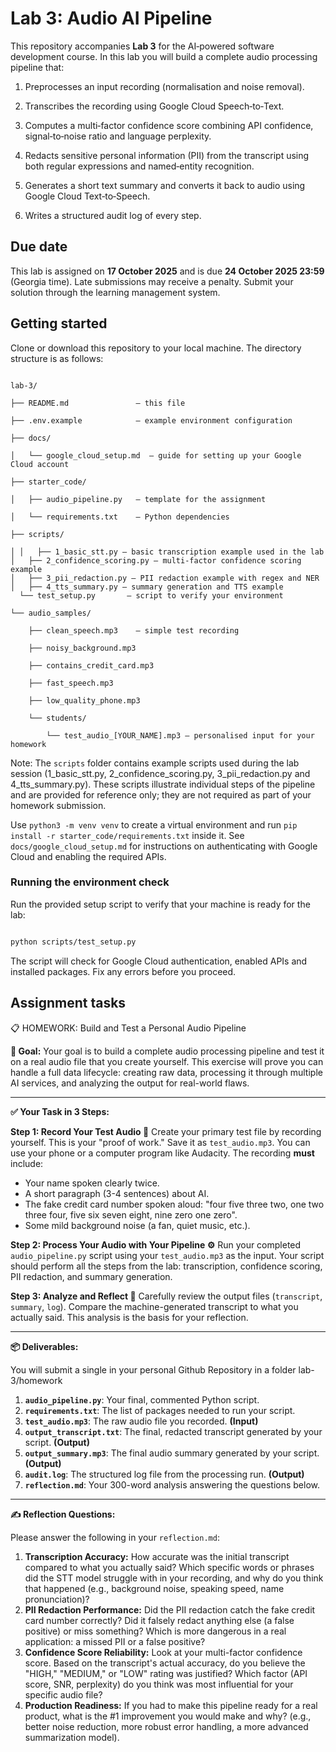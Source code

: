 # Lab 3: Audio AI Pipeline



This repository accompanies **Lab 3** for the AI‑powered software development course.  In this lab you will build a complete audio processing pipeline that:



1. Preprocesses an input recording (normalisation and noise removal).

2. Transcribes the recording using Google Cloud Speech‑to‑Text.

3. Computes a multi‑factor confidence score combining API confidence, signal‑to‑noise ratio and language perplexity.

4. Redacts sensitive personal information (PII) from the transcript using both regular expressions and named‑entity recognition.

5. Generates a short text summary and converts it back to audio using Google Cloud Text‑to‑Speech.

6. Writes a structured audit log of every step.



## Due date



This lab is assigned on **17 October 2025** and is due **24 October 2025 23:59** (Georgia time).  Late submissions may receive a penalty.  Submit your solution through the learning management system.



## Getting started



Clone or download this repository to your local machine.  The directory structure is as follows:



```

lab-3/

├── README.md               – this file

├── .env.example            – example environment configuration

├── docs/

│   └── google_cloud_setup.md  – guide for setting up your Google Cloud account

├── starter_code/

│   ├── audio_pipeline.py   – template for the assignment

│   └── requirements.txt    – Python dependencies

├── scripts/

│ │   ├── 1_basic_stt.py – basic transcription example used in the lab
│   ├── 2_confidence_scoring.py – multi-factor confidence scoring example
│   ├── 3_pii_redaction.py – PII redaction example with regex and NER
│   ├── 4_tts_summary.py – summary generation and TTS example
  └── test_setup.py       – script to verify your environment

└── audio_samples/

    ├── clean_speech.mp3    – simple test recording

    ├── noisy_background.mp3

    ├── contains_credit_card.mp3

    ├── fast_speech.mp3

    ├── low_quality_phone.mp3

    └── students/

        └── test_audio_[YOUR_NAME].mp3 – personalised input for your homework

```
Note: The `scripts` folder contains example scripts used during the lab session (1_basic_stt.py, 2_confidence_scoring.py, 3_pii_redaction.py and 4_tts_summary.py). These scripts illustrate individual steps of the pipeline and are provided for reference only; they are not required as part of your homework submission.




Use `python3 -m venv venv` to create a virtual environment and run `pip install -r starter_code/requirements.txt` inside it.  See `docs/google_cloud_setup.md` for instructions on authenticating with Google Cloud and enabling the required APIs.



### Running the environment check



Run the provided setup script to verify that your machine is ready for the lab:



```bash

python scripts/test_setup.py

```



The script will check for Google Cloud authentication, enabled APIs and installed packages.  Fix any errors before you proceed.



## Assignment tasks


📋 HOMEWORK: Build and Test a Personal Audio Pipeline

**🎯 Goal:**
Your goal is to build a complete audio processing pipeline and test it on a real audio file that you create yourself. This exercise will prove you can handle a full data lifecycle: creating raw data, processing it through multiple AI services, and analyzing the output for real-world flaws.

---

**✅ Your Task in 3 Steps:**

**Step 1: Record Your Test Audio 🎤**
Create your primary test file by recording yourself. This is your "proof of work." Save it as `test_audio.mp3`. You can use your phone or a computer program like Audacity. The recording **must** include:

* Your name spoken clearly twice.
* A short paragraph (3-4 sentences) about AI.
* The fake credit card number spoken aloud: "four five three two, one two three four, five six seven eight, nine zero one zero".
* Some mild background noise (a fan, quiet music, etc.).

**Step 2: Process Your Audio with Your Pipeline ⚙️**
Run your completed `audio_pipeline.py` script using your `test_audio.mp3` as the input. Your script should perform all the steps from the lab: transcription, confidence scoring, PII redaction, and summary generation.

**Step 3: Analyze and Reflect 🤔**
Carefully review the output files (`transcript`, `summary`, `log`). Compare the machine-generated transcript to what you actually said. This analysis is the basis for your reflection.

---

**📦 Deliverables:**

You will submit a single in your personal Github Repository in a folder lab-3/homework

1.  **`audio_pipeline.py`**: Your final, commented Python script.
2.  **`requirements.txt`**: The list of packages needed to run your script.
3.  **`test_audio.mp3`**: The raw audio file you recorded. **(Input)**
4.  **`output_transcript.txt`**: The final, redacted transcript generated by your script. **(Output)**
5.  **`output_summary.mp3`**: The final audio summary generated by your script. **(Output)**
6.  **`audit.log`**: The structured log file from the processing run. **(Output)**
7.  **`reflection.md`**: Your 300-word analysis answering the questions below.

---

**✍️ Reflection Questions:**

Please answer the following in your `reflection.md`:

1.  **Transcription Accuracy:** How accurate was the initial transcript compared to what you actually said? Which specific words or phrases did the STT model struggle with in your recording, and why do you think that happened (e.g., background noise, speaking speed, name pronunciation)?
2.  **PII Redaction Performance:** Did the PII redaction catch the fake credit card number correctly? Did it falsely redact anything else (a false positive) or miss something? Which is more dangerous in a real application: a missed PII or a false positive?
3.  **Confidence Score Reliability:** Look at your multi-factor confidence score. Based on the transcript's actual accuracy, do you believe the "HIGH," "MEDIUM," or "LOW" rating was justified? Which factor (API score, SNR, perplexity) do you think was most influential for your specific audio file?
4.  **Production Readiness:** If you had to make this pipeline ready for a real product, what is the #1 improvement you would make and why? (e.g., better noise reduction, more robust error handling, a more advanced summarization model).
